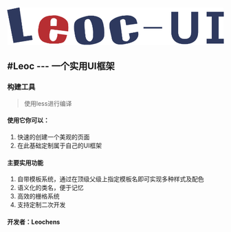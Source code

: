 ![Leoc UI](imgs/leoc.png)

#Leoc --- 一个实用UI框架
---

### 构建工具
> 使用less进行编译


#### 使用它你可以：
1. 快速的创建一个美观的页面
2. 在此基础定制属于自己的UI框架

#### 主要实用功能

1. 自带模板系统，通过在顶级父级上指定模板名即可实现多种样式及配色
2. 语义化的类名，便于记忆
3. 高效的栅格系统
4. 支持定制二次开发

#### 开发者：Leochens
